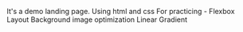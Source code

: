 It's a demo landing page.
Using html and css
For practicing -
        Flexbox Layout
        Background image optimization
        Linear Gradient